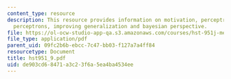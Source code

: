 ```yaml
---
content_type: resource
description: This resource provides information on motivation, perceptrons, multilayer
  perceptrons, improving generalization and bayesian perspective.
file: https://ol-ocw-studio-app-qa.s3.amazonaws.com/courses/hst-951j-medical-decision-support-fall-2005/de903cd68471a3c23f6a5ea4ba4534ee_hst951_9.pdf
file_type: application/pdf
parent_uid: 09fc2b6b-ebcc-7c47-bb03-f127a7a4ff84
resourcetype: Document
title: hst951_9.pdf
uid: de903cd6-8471-a3c2-3f6a-5ea4ba4534ee
---
```

